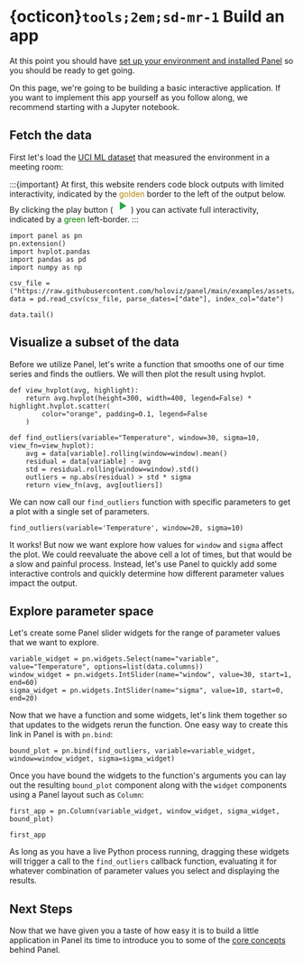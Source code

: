 # {octicon}`tools;2em;sd-mr-1` Build an app

At this point you should have [set up your environment and installed Panel](installation.md) so you should be ready to get going.

On this page, we're going to be building a basic interactive application. If you want to implement this app yourself as you follow along, we recommend starting with a Jupyter notebook.

## Fetch the data

First let's load the [UCI ML dataset](http://archive.ics.uci.edu/ml/datasets/Occupancy+Detection+) that measured the environment in a meeting room:

:::{important}
At first, this website renders code block outputs with limited interactivity, indicated by the <font color="darkgoldenrod">golden</font> border to the left of the output below. By clicking the play button (<svg class="pyodide-run-icon" style="width:32px;height:25px" viewBox="0 0 24 24"> <path stroke="none" fill="#28a745" d="M8,5.14V19.14L19,12.14L8,5.14Z"></path> </svg>) you can activate full interactivity, indicated by a <font color="green">green</font> left-border.
:::

```{pyodide}
import panel as pn
pn.extension()
import hvplot.pandas
import pandas as pd
import numpy as np

csv_file = ("https://raw.githubusercontent.com/holoviz/panel/main/examples/assets/occupancy.csv")
data = pd.read_csv(csv_file, parse_dates=["date"], index_col="date")

data.tail()
```

## Visualize a subset of the data

Before we utilize Panel, let's write a function that smooths one of our time series and finds the outliers. We will then plot the result using hvplot.

```{pyodide}
def view_hvplot(avg, highlight):
    return avg.hvplot(height=300, width=400, legend=False) * highlight.hvplot.scatter(
        color="orange", padding=0.1, legend=False
    )

def find_outliers(variable="Temperature", window=30, sigma=10, view_fn=view_hvplot):
    avg = data[variable].rolling(window=window).mean()
    residual = data[variable] - avg
    std = residual.rolling(window=window).std()
    outliers = np.abs(residual) > std * sigma
    return view_fn(avg, avg[outliers])
```

We can now call our `find_outliers` function with specific parameters to get a plot with a single set of parameters.

```{pyodide}
find_outliers(variable='Temperature', window=20, sigma=10)
```

It works! But now we want explore how values for `window` and `sigma` affect the plot. We could reevaluate the above cell a lot of times, but that would be a slow and painful process. Instead, let's use Panel to quickly add some interactive controls and quickly determine how different parameter values impact the output.

## Explore parameter space

Let's create some Panel slider widgets for the range of parameter values that we want to explore.

```{pyodide}
variable_widget = pn.widgets.Select(name="variable", value="Temperature", options=list(data.columns))
window_widget = pn.widgets.IntSlider(name="window", value=30, start=1, end=60)
sigma_widget = pn.widgets.IntSlider(name="sigma", value=10, start=0, end=20)
```

Now that we have a function and some widgets, let's link them together so that updates to the widgets rerun the function. One easy way to create this link in Panel is with `pn.bind`:

```{pyodide}
bound_plot = pn.bind(find_outliers, variable=variable_widget, window=window_widget, sigma=sigma_widget)
```

Once you have bound the widgets to the function's arguments you can lay out the resulting `bound_plot` component along with the `widget` components using a Panel layout such as `Column`:


```{pyodide}
first_app = pn.Column(variable_widget, window_widget, sigma_widget, bound_plot)

first_app
```

As long as you have a live Python process running, dragging these widgets will trigger a call to the `find_outliers` callback function, evaluating it for whatever combination of parameter values you select and displaying the results.

## Next Steps

Now that we have given you a taste of how easy it is to build a little application in Panel its time to introduce you to some of the [core concepts](core_concepts.md) behind Panel.
